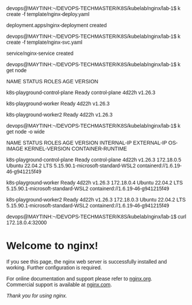 devops@MAYTINH:~/DEVOPS-TECHMASTER/K8S/kubelab/nginx/lab-1$ k create -f template/nginx-deploy.yaml 

deployment.apps/nginx-deployment created

devops@MAYTINH:~/DEVOPS-TECHMASTER/K8S/kubelab/nginx/lab-1$ k create -f template/nginx-svc.yaml

service/nginx-service created

devops@MAYTINH:~/DEVOPS-TECHMASTER/K8S/kubelab/nginx/lab-1$ k get node

NAME                           STATUS   ROLES           AGE     VERSION

k8s-playground-control-plane   Ready    control-plane   4d22h   v1.26.3

k8s-playground-worker          Ready    <none>          4d22h   v1.26.3

k8s-playground-worker2         Ready    <none>          4d22h   v1.26.3

devops@MAYTINH:~/DEVOPS-TECHMASTER/K8S/kubelab/nginx/lab-1$ k get node -o wide

NAME                           STATUS   ROLES           AGE     VERSION   INTERNAL-IP   EXTERNAL-IP   OS-IMAGE             KERNEL-VERSION                      CONTAINER-RUNTIME

k8s-playground-control-plane   Ready    control-plane   4d22h   v1.26.3   172.18.0.5    <none>        Ubuntu 22.04.2 LTS   5.15.90.1-microsoft-standard-WSL2   containerd://1.6.19-46-g941215f49

k8s-playground-worker          Ready    <none>          4d22h   v1.26.3   172.18.0.4    <none>        Ubuntu 22.04.2 LTS   5.15.90.1-microsoft-standard-WSL2   containerd://1.6.19-46-g941215f49

k8s-playground-worker2         Ready    <none>          4d22h   v1.26.3   172.18.0.3    <none>        Ubuntu 22.04.2 LTS   5.15.90.1-microsoft-standard-WSL2   containerd://1.6.19-46-g941215f49

devops@MAYTINH:~/DEVOPS-TECHMASTER/K8S/kubelab/nginx/lab-1$ curl 172.18.0.4:32000

<!DOCTYPE html>
<html>
<head>
<title>Welcome to nginx!</title>
<style>
html { color-scheme: light dark; }
body { width: 35em; margin: 0 auto;
font-family: Tahoma, Verdana, Arial, sans-serif; }
</style>
</head>
<body>
<h1>Welcome to nginx!</h1>
<p>If you see this page, the nginx web server is successfully installed and
working. Further configuration is required.</p>

<p>For online documentation and support please refer to
<a href="http://nginx.org/">nginx.org</a>.<br/>
Commercial support is available at
<a href="http://nginx.com/">nginx.com</a>.</p>

<p><em>Thank you for using nginx.</em></p>
</body>
</html>